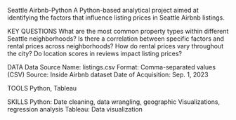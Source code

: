 Seattle Airbnb-Python
A Python-based analytical project aimed at identifying the factors that influence listing prices in Seattle Airbnb listings.

KEY QUESTIONS
What are the most common property types within different Seattle neighborhoods?
Is there a correlation between specific factors and rental prices across neighborhoods?
How do rental prices vary throughout the city?
Do location scores in reviews impact listing prices?

DATA
Data Source
Name: listings.csv
Format: Comma-separated values (CSV)
Source: Inside Airbnb dataset
Date of Acquisition: Sep. 1, 2023


TOOLS
Python, Tableau

SKILLS
Python: Date cleaning, data wrangling, geographic Visualizations, regression analysis
Tableau: Data visualization
